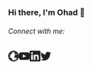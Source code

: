 ### Hi there, I'm Ohad 👋

<!--
**ohadf/ohadf** is a ✨ _special_ ✨ repository because its `README.md` (this file) appears on my GitHub profile.
-->

###### Connect with me:

[<picture><source media="(prefers-color-scheme: dark)" srcset="icons/globe-dark.svg"><img align="left" width="22px" alt="Ohad | Website" src="icons/globe-light.svg"></picture>][website]

[<picture><source media="(prefers-color-scheme: dark)" srcset="icons/youtube-dark.svg"><img align="left" width="22px" alt="Ohad | YouTube" src="icons/youtube-light.svg"></picture>][youtube]

[<picture><source media="(prefers-color-scheme: dark)" srcset="icons/linkedin-dark.svg"><img align="left" width="22px" alt="Ohad | LinkedIn" src="icons/linkedin-light.svg"></picture>][linkedin]

[<picture><source media="(prefers-color-scheme: dark)" srcset="icons/twitter-dark.svg"><img align="left" width="22px" alt="Ohad | Twitter" src="icons/twitter-light.svg"></picture>][twitter]

[website]: https://www.ohadf.com
[youtube]: https://youtube.com/c/ohadfried
[linkedin]: https://www.linkedin.com/in/ohadfried
[twitter]: https://twitter.com/ohadf
